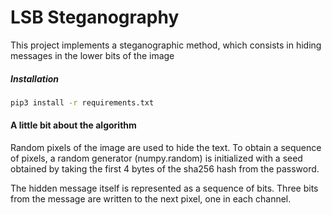 # LSB Steganography

This project implements a steganographic method, which consists in hiding messages in the lower bits of the image

##### Installation
```bash
pip3 install -r requirements.txt
```

#### A little bit about the algorithm
Random pixels of the image are used to hide the text. To obtain a sequence of pixels, a random generator (numpy.random) is initialized with a seed obtained by taking the first 4 bytes of the sha256 hash from the password.

The hidden message itself is represented as a sequence of bits. Three bits from the message are written to the next pixel, one in each channel.